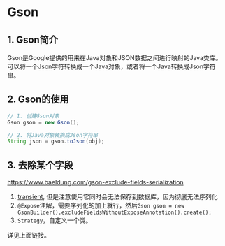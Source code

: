# Gson

## 1. Gson简介

Gson是Google提供的用来在Java对象和JSON数据之间进行映射的Java类库。可以将一个Json字符转换成一个Java对象，或者将一个Java转换成Json字符串。

## 2. Gson的使用

```java
// 1. 创建Gson对象
Gson gson = new Gson();

// 2. 将Java对象转换成Json字符串
String json = gson.toJson(obj);
```
## 3. 去除某个字段

https://www.baeldung.com/gson-exclude-fields-serialization

1. [transient](transient%E5%92%8C%E5%BA%8F%E5%88%97%E5%8C%96(Serialization).md), 但是注意使用它同时会无法保存到数据库，因为彻底无法序列化
2. `@Expose`注解，需要序列化的加上就行，然后`Gson gson = new GsonBuilder().excludeFieldsWithoutExposeAnnotation().create();`
3. `Strategy`，自定义一个类。

详见上面链接。
